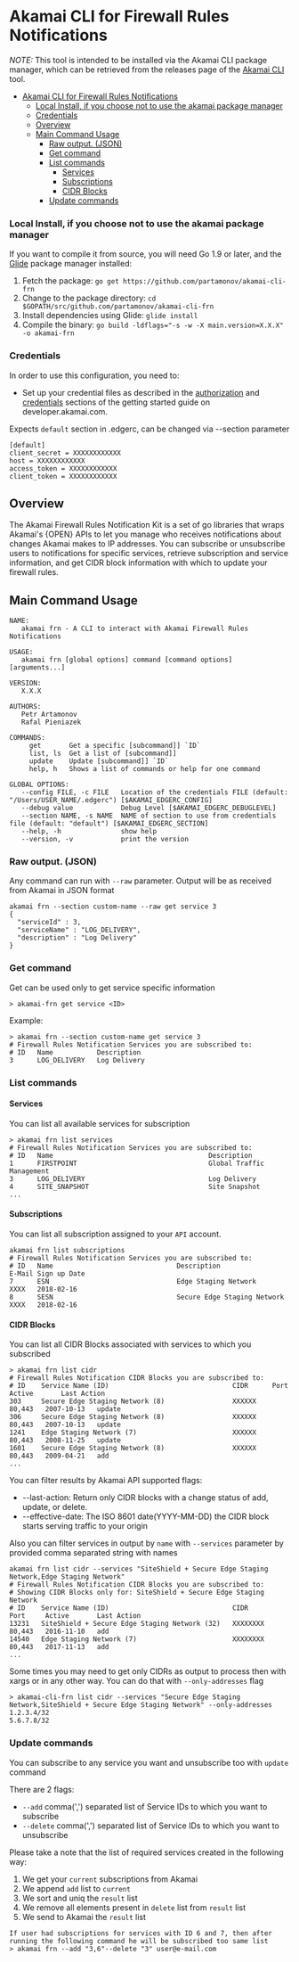 # Akamai CLI for Firewall Rules Notifications
*NOTE:* This tool is intended to be installed via the Akamai CLI package manager, which can be retrieved from the releases page of the [Akamai CLI](https://github.com/akamai/cli) tool.

<!--ts-->
   * [Akamai CLI for Firewall Rules Notifications](#akamai-cli-for-firewall-rules-notifications)
      * [Local Install, if you choose not to use the akamai package manager](#local-install-if-you-choose-not-to-use-the-akamai-package-manager)
      * [Credentials](#credentials)
      * [Overview](#overview)
      * [Main Command Usage](#main-command-usage)
         * [Raw output. (JSON)](#raw-output-json)
         * [Get command](#get-command)
         * [List commands](#list-commands)
            * [Services](#services)
            * [Subscriptions](#subscriptions)
            * [CIDR Blocks](#cidr-blocks)
         * [Update commands](#update-commands)

<!-- Added by: partamonov, at:  -->

<!--te-->

### Local Install, if you choose not to use the akamai package manager
If you want to compile it from source, you will need Go 1.9 or later, and the [Glide](https://glide.sh) package manager installed:
1. Fetch the package:
   `go get https://github.com/partamonov/akamai-cli-frn`
1. Change to the package directory:
   `cd $GOPATH/src/github.com/partamonov/akamai-cli-frn`
1. Install dependencies using Glide:
   `glide install`
1. Compile the binary:
   `go build -ldflags="-s -w -X main.version=X.X.X" -o akamai-frn`

### Credentials
In order to use this configuration, you need to:
* Set up your credential files as described in the [authorization](https://developer.akamai.com/introduction/Prov_Creds.html) and [credentials](https://developer.akamai.com/introduction/Conf_Client.html) sections of the getting started guide on developer.akamai.com.

Expects `default` section in .edgerc, can be changed via --section parameter

```
[default]
client_secret = XXXXXXXXXXXX
host = XXXXXXXXXXXX
access_token = XXXXXXXXXXXX
client_token = XXXXXXXXXXXX
```

## Overview
The Akamai Firewall Rules Notification Kit is a set of go libraries that wraps Akamai's {OPEN} APIs to let you manage who receives notifications about changes Akamai makes to IP addresses. You can subscribe or unsubscribe users to notifications for specific services, retrieve subscription and service information, and get CIDR block information with which to update your firewall rules.

## Main Command Usage
```shell
NAME:
   akamai frn - A CLI to interact with Akamai Firewall Rules Notifications

USAGE:
   akamai frn [global options] command [command options] [arguments...]

VERSION:
   X.X.X

AUTHORS:
   Petr Artamonov
   Rafal Pieniazek

COMMANDS:
     get       Get a specific [subcommand]] `ID`
     list, ls  Get a list of [subcommand]]
     update    Update [subcommand]] `ID`
     help, h   Shows a list of commands or help for one command

GLOBAL OPTIONS:
   --config FILE, -c FILE   Location of the credentials FILE (default: "/Users/USER_NAME/.edgerc") [$AKAMAI_EDGERC_CONFIG]
   --debug value            Debug Level [$AKAMAI_EDGERC_DEBUGLEVEL]
   --section NAME, -s NAME  NAME of section to use from credentials file (default: "default") [$AKAMAI_EDGERC_SECTION]
   --help, -h               show help
   --version, -v            print the version
```

### Raw output. (JSON)
Any command can run with `--raw` parameter. Output will be as received from Akamai in JSON format

```shell
akamai frn --section custom-name --raw get service 3
{
  "serviceId" : 3,
  "serviceName" : "LOG_DELIVERY",
  "description" : "Log Delivery"
}
```

### Get command
Get can be used only to get service specific information

```shell
> akamai-frn get service <ID>
```

Example:

```shell
> akamai frn --section custom-name get service 3
# Firewall Rules Notification Services you are subscribed to:
# ID   Name           Description
3      LOG_DELIVERY   Log Delivery
```

### List commands

#### Services

You can list all available services for subscription

```shell
> akamai frn list services
# Firewall Rules Notification Services you are subscribed to:
# ID   Name                                       Description
1      FIRSTPOINT                                 Global Traffic Management
3      LOG_DELIVERY                               Log Delivery
4      SITE_SNAPSHOT                              Site Snapshot
...
```

#### Subscriptions
You can list all subscription assigned to your `API` account.

```shell
akamai frn list subscriptions
# Firewall Rules Notification Services you are subscribed to:
# ID   Name                               Description                                E-Mail Sign up Date
7      ESN                                Edge Staging Network                       XXXX   2018-02-16
8      SESN                               Secure Edge Staging Network                XXXX   2018-02-16

```

#### CIDR Blocks
You can list all CIDR Blocks associated with services to which you subscribed

```shell
> akamai frn list cidr
# Firewall Rules Notification CIDR Blocks you are subscribed to:
# ID    Service Name (ID)                               CIDR      Port     Active       Last Action
303     Secure Edge Staging Network (8)                 XXXXXX    80,443   2007-10-13   update
306     Secure Edge Staging Network (8)                 XXXXXX    80,443   2007-10-13   update
1241    Edge Staging Network (7)                        XXXXXX    80,443   2008-11-25   update
1601    Secure Edge Staging Network (8)                 XXXXXX    80,443   2009-04-21   add
...
```

You can filter results by Akamai API supported flags:
* --last-action:    Return only CIDR blocks with a change status of add, update, or delete.
* --effective-date: The ISO 8601 date(YYYY-MM-DD) the CIDR block starts serving traffic to your origin

Also you can filter services in output by `name` with `--services` parameter by provided comma separated string with names

```shell
akamai frn list cidr --services "SiteShield + Secure Edge Staging Network,Edge Staging Network"
# Firewall Rules Notification CIDR Blocks you are subscribed to:
# Showing CIDR Blocks only for: SiteShield + Secure Edge Staging Network
# ID    Service Name (ID)                               CIDR               Port     Active       Last Action
13231   SiteShield + Secure Edge Staging Network (32)   XXXXXXXX           80,443   2016-11-10   add
14540   Edge Staging Network (7)                        XXXXXXXX           80,443   2017-11-13   add
...
```

Some times you may need to get only CIDRs as output to process then with xargs or in any other way. You can do that with `--only-addresses` flag

```shell
> akamai-cli-frn list cidr --services "Secure Edge Staging Network,SiteShield + Secure Edge Staging Network" --only-addresses
1.2.3.4/32
5.6.7.8/32
```

### Update commands
You can subscribe to any service you want and unsubscribe too with `update` command

There are 2 flags:
* `--add`    comma(',') separated list of Service IDs to which you want to subscribe
* `--delete` comma(',') separated list of Service IDs to which you want to unsubscribe

Please take a note that the list of required services created in the following way:
1. We get your `current` subscriptions from Akamai
1. We append `add` list to `current`
1. We sort and uniq the `result` list
1. We remove all elements present in `delete` list from `result` list
1. We send to Akamai the `result` list

```shell
If user had subscriptions for services with ID 6 and 7, then after running the following command he will be subscribed too same list
> akamai frn --add "3,6"--delete "3" user@e-mail.com
```
